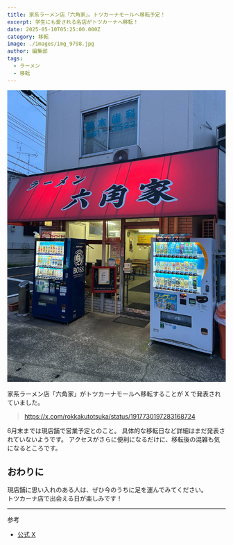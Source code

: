 ```yaml
---
title: 家系ラーメン店「六角家」。トツカーナモールへ移転予定！
excerpt: 学生にも愛される名店がトツカーナへ移転！
date: 2025-05-10T05:25:00.000Z
category: 移転
image: ./images/img_9798.jpg
author: 編集部
tags:
  - ラーメン
  - 移転
---
```

<img src="./images/IMG_9798.jpg"
     alt="六角家 戸塚店 外観"
     class="mx-auto w-full md:w-2/3 rounded-lg shadow-md mb-8" />

家系ラーメン店「六角家」がトツカーナモールへ移転することが X で発表されていました。

> https://x.com/rokkakutotsuka/status/1917730197283168724

6月末までは現店舗で営業予定とのこと。
具体的な移転日など詳細はまだ発表されていないようです。
アクセスがさらに便利になるだけに、移転後の混雑も気になるところです。

## おわりに

現店舗に思い入れのある人は、ぜひ今のうちに足を運んでみてください。  
トツカーナ店で出会える日が楽しみです！

---

参考
- [公式 X](https://x.com/rokkakutotsuka)
